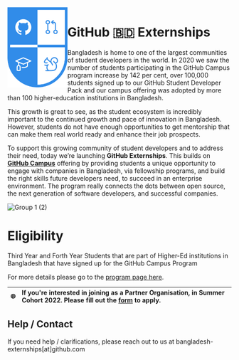 <img align="left" height="180" src="https://raw.githubusercontent.com/Github-Bangladesh/Bangladesh/main/Students/assets/fellowship%402x.png">

# **GitHub 🇧🇩 Externships**


Bangladesh is home to one of the largest communities of student developers in the world. In 2020 we saw the number of students participating in the GitHub Campus program increase by 142 per cent, over 100,000 students signed up to our GitHub Student Developer Pack and our campus offering was adopted by more than 100 higher-education institutions in Bangladesh.

This growth is great to see, as the student ecosystem is incredibly important to the continued growth and pace of innovation in Bangladesh.  However, students do not have enough opportunities to get mentorship that can make them real world ready and enhance their job prospects. 

To support this growing community of student developers and to address their need, today we’re launching **GitHub Externships**. This builds on **[GitHub Campus](https://education.github.com/schools)** offering by providing students a unique opportunity to engage with companies in Bangladesh, via fellowship programs, and build the right skills future developers need, to succeed in an enterprise environment. The program really connects the dots between open source, the next generation of software developers, and successful companies.
<br>

![Group 1 (2)](https://user-images.githubusercontent.com/39815871/159196547-2eb36912-c9cf-40f8-ae43-feec3f1c96be.png)



# Eligibility

Third Year and Forth Year Students that are part of Higher-Ed institutions in Bangladesh that have signed up for the GitHub Campus Program

For more details please go to the [program page here](https://github-externships.github.io/externship/).

|🌐     | If you're interested in joining as a **Partner Organisation**, in Summer Cohort 2022. Please fill out the [form](https://airtable.com/shrtVtfuZhJNFTY8l) to apply. |
|---------------|:------------------------|


## Help / Contact

If you need help / clarifications, please reach out to us at bangladesh-externships[at]github.com 

